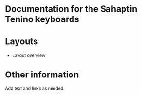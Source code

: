 # Documentation for the Sahaptin Tenino keyboards

# Layouts

-   [Layout overview](layout.md)

# Other information

Add text and links as needed.
